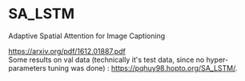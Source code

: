 # SA_LSTM
Adaptive Spatial Attention for Image Captioning

https://arxiv.org/pdf/1612.01887.pdf  
Some results on val data (technically it's test data, since no hyper-parameters tuning was done) : https://pqhuy98.hopto.org/SA_LSTM/.  
